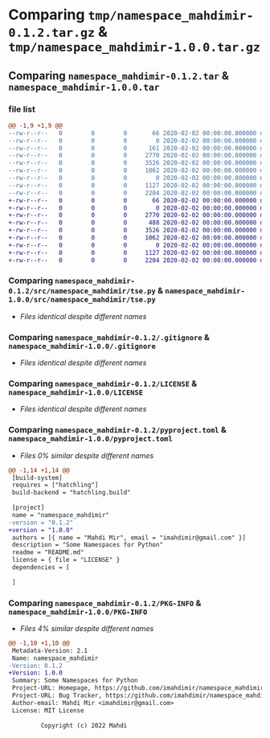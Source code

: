 # Comparing `tmp/namespace_mahdimir-0.1.2.tar.gz` & `tmp/namespace_mahdimir-1.0.0.tar.gz`

## Comparing `namespace_mahdimir-0.1.2.tar` & `namespace_mahdimir-1.0.0.tar`

### file list

```diff
@@ -1,9 +1,9 @@
--rw-r--r--   0        0        0       66 2020-02-02 00:00:00.000000 namespace_mahdimir-0.1.2/.gitattributes
--rw-r--r--   0        0        0        0 2020-02-02 00:00:00.000000 namespace_mahdimir-0.1.2/src/namespace_mahdimir/__init__.py
--rw-r--r--   0        0        0      161 2020-02-02 00:00:00.000000 namespace_mahdimir-0.1.2/src/namespace_mahdimir/github_data_url.py
--rw-r--r--   0        0        0     2770 2020-02-02 00:00:00.000000 namespace_mahdimir-0.1.2/src/namespace_mahdimir/tse.py
--rw-r--r--   0        0        0     3526 2020-02-02 00:00:00.000000 namespace_mahdimir-0.1.2/.gitignore
--rw-r--r--   0        0        0     1062 2020-02-02 00:00:00.000000 namespace_mahdimir-0.1.2/LICENSE
--rw-r--r--   0        0        0        0 2020-02-02 00:00:00.000000 namespace_mahdimir-0.1.2/README.md
--rw-r--r--   0        0        0     1127 2020-02-02 00:00:00.000000 namespace_mahdimir-0.1.2/pyproject.toml
--rw-r--r--   0        0        0     2204 2020-02-02 00:00:00.000000 namespace_mahdimir-0.1.2/PKG-INFO
+-rw-r--r--   0        0        0       66 2020-02-02 00:00:00.000000 namespace_mahdimir-1.0.0/.gitattributes
+-rw-r--r--   0        0        0        0 2020-02-02 00:00:00.000000 namespace_mahdimir-1.0.0/src/namespace_mahdimir/__init__.py
+-rw-r--r--   0        0        0     2770 2020-02-02 00:00:00.000000 namespace_mahdimir-1.0.0/src/namespace_mahdimir/tse.py
+-rw-r--r--   0        0        0      488 2020-02-02 00:00:00.000000 namespace_mahdimir-1.0.0/src/namespace_mahdimir/tse_github_data_url.py
+-rw-r--r--   0        0        0     3526 2020-02-02 00:00:00.000000 namespace_mahdimir-1.0.0/.gitignore
+-rw-r--r--   0        0        0     1062 2020-02-02 00:00:00.000000 namespace_mahdimir-1.0.0/LICENSE
+-rw-r--r--   0        0        0        0 2020-02-02 00:00:00.000000 namespace_mahdimir-1.0.0/README.md
+-rw-r--r--   0        0        0     1127 2020-02-02 00:00:00.000000 namespace_mahdimir-1.0.0/pyproject.toml
+-rw-r--r--   0        0        0     2204 2020-02-02 00:00:00.000000 namespace_mahdimir-1.0.0/PKG-INFO
```

### Comparing `namespace_mahdimir-0.1.2/src/namespace_mahdimir/tse.py` & `namespace_mahdimir-1.0.0/src/namespace_mahdimir/tse.py`

 * *Files identical despite different names*

### Comparing `namespace_mahdimir-0.1.2/.gitignore` & `namespace_mahdimir-1.0.0/.gitignore`

 * *Files identical despite different names*

### Comparing `namespace_mahdimir-0.1.2/LICENSE` & `namespace_mahdimir-1.0.0/LICENSE`

 * *Files identical despite different names*

### Comparing `namespace_mahdimir-0.1.2/pyproject.toml` & `namespace_mahdimir-1.0.0/pyproject.toml`

 * *Files 0% similar despite different names*

```diff
@@ -1,14 +1,14 @@
 [build-system]
 requires = ["hatchling"]
 build-backend = "hatchling.build"
 
 [project]
 name = "namespace_mahdimir"
-version = "0.1.2"
+version = "1.0.0"
 authors = [{ name = "Mahdi Mir", email = "imahdimir@gmail.com" }]
 description = "Some Namespaces for Python"
 readme = "README.md"
 license = { file = "LICENSE" }
 dependencies = [
 
 ]
```

### Comparing `namespace_mahdimir-0.1.2/PKG-INFO` & `namespace_mahdimir-1.0.0/PKG-INFO`

 * *Files 4% similar despite different names*

```diff
@@ -1,10 +1,10 @@
 Metadata-Version: 2.1
 Name: namespace_mahdimir
-Version: 0.1.2
+Version: 1.0.0
 Summary: Some Namespaces for Python
 Project-URL: Homepage, https://github.com/imahdimir/namespace_mahdimir
 Project-URL: Bug Tracker, https://github.com/imahdimir/namespace_mahdimir/issues
 Author-email: Mahdi Mir <imahdimir@gmail.com>
 License: MIT License
         
         Copyright (c) 2022 Mahdi
```

